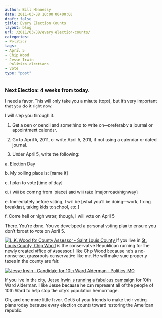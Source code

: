 ```yaml
---
author: Bill Hennessy
date: 2011-03-08 10:00:00+00:00
draft: false
title: Every Election Counts
layout: blog
url: /2011/03/08/every-election-counts/
categories:
- Politics
tags:
- April 5
- Chip Wood
- Jesse Irwin
- Politics elections
- vote
type: "post"
---
```


### Next Election: 4 weeks from today. 

 

 

I need a favor. This will only take you a minute (tops), but it’s very important that you do it right now.

 

I will step you through it. 

 

1. Get a pen or pencil and something to write on—preferably a journal or appointment calendar.

 

2. Go to April 5, 2011, or write April 5, 2011, if not using a calendar or dated journal.

 

3. Under April 5, write the following:

 

a. Election Day

 

b. My polling place is: [name it]

 

c. I plan to vote [time of day]

 

d. I will be coming from [place] and will take [major road/highway]

 

e. Immediately before voting, I will be [what you’ll be doing—work, fixing breakfast, taking kids to school, etc.]

 

f. Come hell or high water, though, I will vote on April 5

 

There. You’re done. You’ve developed a personal voting plan to ensure you don’t forget to vote on April 5.

 

 

[![L.K. Wood for County Assessor - Saint Louis County](https://hennessysview.com/wp-content/uploads/2011/03/L.K.-Wood-for-County-Assessor-Saint-Louis-County_thumb.png)
](https://hennessysview.com/wp-content/uploads/2011/03/L.K.-Wood-for-County-Assessor-Saint-Louis-County.png)If you live in [St. Louis County, Chip Wood](https://www.chipwoodforassessor.com/index1.html) is the conservative Republican running for the newly created office of Assessor. I like Chip Wood because he’s a no-nonsense, grassroots conservative like me. He will make sure property taxes in the county are fair. 

 

[![Jesse Irwin - Candidate for 10th Ward Alderman - Politics, MO](https://hennessysview.com/wp-content/uploads/2011/03/Jesse-Irwin-Candidate-for-10th-Ward-Alderman-St.-Louis-MO_thumb.png)
](https://hennessysview.com/wp-content/uploads/2011/03/Jesse-Irwin-Candidate-for-10th-Ward-Alderman-St.-Louis-MO.png)

 

If you live in the city, [Jesse Irwin is running a fabulous campaign](https://www.irwinforalderman.com/) for 10th Ward Alderman. I like Jesse because he can represent all of the people of 10th Ward to help stop the city’s population hemorrhage.

 

 

 

Oh, and one more little favor. Get 5 of your friends to make their voting plans today because every election counts toward restoring the American republic. 
